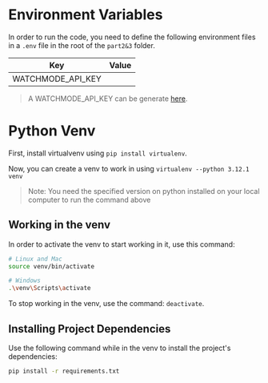 # Environment Variables

In order to run the code, you need to define the following environment files in a `.env` file in the root of the `part2&3` folder.

| Key               | Value |
| ----------------- | ----- |
| WATCHMODE_API_KEY |       |

> A WATCHMODE_API_KEY can be generate [here](https://api.watchmode.com/).

# Python Venv

First, install virtualvenv using `pip install virtualenv`.

Now, you can create a venv to work in using `virtualenv --python 3.12.1 venv`

> Note: You need the specified version on python installed on your local computer to run the command above

## Working in the venv

In order to activate the venv to start working in it, use this command:

```bash
# Linux and Mac
source venv/bin/activate

# Windows
.\venv\Scripts\activate
```

To stop working in the venv, use the command: `deactivate`.

## Installing Project Dependencies

Use the following command while in the venv to install the project's dependencies:

```bash
pip install -r requirements.txt
```
